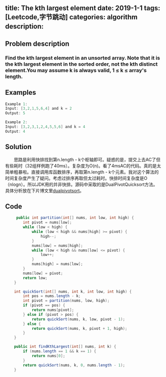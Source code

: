 title: The kth largest element
date: 2019-1-1
tags: [Leetcode,字节跳动]
categories: algorithm
description: 　　
---
## Problem description
  ### Find the kth largest element in an unsorted array. Note that it is the kth largest element in the sorted order, not the kth distinct element.You may assume k is always valid, 1 ≤ k ≤ array's length.
 ## Examples
``` java
Example 1:
Input: [3,2,1,5,6,4] and k = 2
Output: 5
```
```java
Example 2:
Input: [3,2,3,1,2,4,5,5,6] and k = 4
Output: 4
```
## Solution
　　思路是利用快排找到第n.length - k个枢轴即可。疑惑的是，提交上去AC了但有些耗时（32组样例跑了40ms）。复杂度为O(n)。看了4msAC的代码。真的是太简单粗暴啦。直接调用库函数排序，再取第n.length - k个元素。我对这个算法的时间复杂度产生了疑问。考虑过排序再取但太过耗时。快排时间复杂度是O（nlogn）。所以JDK用的并非快排。源码中采取的是DualPivotQuicksort方法。具体分析放在下片博文里[dualpivotsort](https://nightxlt.github.io/2019/01/01/DualPivotSort/)。

## Code

```java
     public int partition(int[] nums, int low, int high) {
        int pivot = nums[low];
        while (low < high) {
            while (low < high && nums[high] >= pivot) {
                high--;
            }
            nums[low] = nums[high];
            while (low < high && nums[low] <= pivot) {
                low++;
            }
            nums[high] = nums[low];
        }
        nums[low] = pivot;
        return low;
    }

    int quickSort(int[] nums, int k, int low, int high) {
        int pos = nums.length - k;
        int pivot = partition(nums, low, high);
        if (pivot == pos) {
            return nums[pivot];
        } else if (pivot > pos) {
            return quickSort(nums, k, low, pivot - 1);
        } else {
            return quickSort(nums, k, pivot + 1, high);
        }
    }

    public int findKthLargest(int[] nums, int k) {
        if (nums.length == 1 && k == 1) {
            return nums[0];
        }
        return quickSort(nums, k, 0, nums.length - 1);
    }

```
